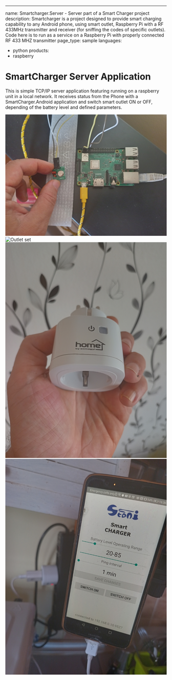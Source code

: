 ---
name: Smartcharger.Server - Server part of a Smart Charger project
description: Smartcharger is a project designed to provide smart charging capability to any Android phone, using smart outlet, Raspberry Pi with a RF 433MHz transmitter and receiver (for sniffing the codes of specific outlets). 
Code here is to run as a service on a Raspberry Pi with properly connected RF 433 MHZ transmitter 
page_type: sample
languages:
- python
products:
- raspberry
# SmartCharger Server Application

This is simple TCP/IP server application featuring running on a raspberry unit in a local network.
It receives status from the Phone with a SmartCharger.Android application and switch smart outlet ON or OFF, depending of the battery level and defined parameters.

![Raspberry setup](Screenshots/raspberry.jpg)
![Outlet set](Screenshots/outlet_set.jpg)
![Outlet](Screenshots/outlet.jpg)
![Phone](Screenshots/phone.jpg)


